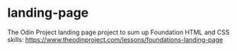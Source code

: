 # landing-page
The Odin Project landing page project to sum up Foundation HTML and CSS skills: https://www.theodinproject.com/lessons/foundations-landing-page
